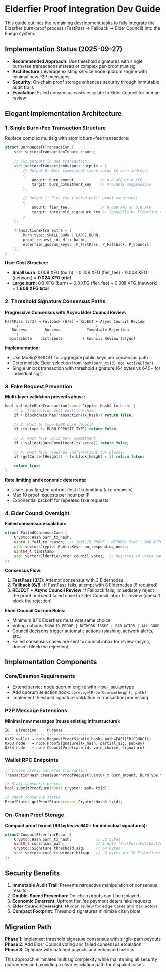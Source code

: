 # Elderfier Proof Integration Dev Guide

This guide outlines the remaining development tasks to fully integrate the Elderfier burn-proof process (FastPass → Fallback → Elder Council) into the Fuego system.

## Implementation Status (2025-09-27)
- **Recommended Approach**: Use threshold signatures with single burn+fee transactions instead of complex per-proof multisig
- **Architecture**: Leverage existing service node quorum engine with minimal new P2P messages
- **Security**: On-chain proof storage enhances security through immutable audit trails
- **Escalation**: Failed consensus cases escalate to Elder Council for human review

## Elegant Implementation Architecture

### 1. Single Burn+Fee Transaction Structure
Replace complex multisig with atomic burn+fee transactions:

```cpp
struct BurnDepositTransaction {
    std::vector<TransactionInput> inputs;
    
    // Two outputs in one transaction:
    std::vector<TransactionOutput> outputs = {
        // Output 0: Burn commitment (zero-value to burn address)
        {
            amount: burn_amount,           // 0.8 XFG or 8 XFG  
            target: burn_commitment_key    // Provably unspendable
        },
        
        // Output 1: Fier fee (locked until proof consensus)
        {
            amount: fier_fee,              // 0.008 XFG or 0.8 XFG
            target: threshold_signature_key // Spendable by Elderfier consensus
        }
    };
    
    TransactionExtra extra = {
        burn_type: SMALL_BURN | LARGE_BURN,
        proof_request_id: H(tx_hash),
        elderfier_quorum_keys: [P_FastPass, P_Fallback, P_Council]
    };
}
```

**User Cost Structure:**
- **Small burn**: 0.008 XFG (burn) + 0.008 XFG (fier_fee) + 0.008 XFG (network) = **0.024 XFG total**
- **Large burn**: 0.8 XFG (burn) + 0.8 XFG (fier_fee) + 0.008 XFG (network) = **1.608 XFG total**

### 2. Threshold Signature Consensus Paths

**Progressive Consensus with Async Elder Council Review:**
```
FastPass (3/3) → Fallback (6/8) → REJECT + Async Council Review
     ↓              ↓                    ↓
   Success        Success            Immediate Rejection
     ↓              ↓                    ↓
  Distribute    Distribute         + Council Review (async)
```

**Implementation:**
- Use MuSig2/FROST for aggregate public keys per consensus path
- Deterministic Elder selection from `hash(burn_txid) mod ActiveElders`
- Single unlock transaction with threshold signature (64 bytes vs 640+ for individual sigs)

### 3. Fake Request Prevention

**Multi-layer validation prevents abuse:**

```cpp
bool validateBurnTransaction(const Crypto::Hash& tx_hash) {
    // 1. Transaction must exist on-chain
    if (!blockchain.hasTransaction(tx_hash)) return false;
    
    // 2. Must be type 0x08 burn_deposit
    if (tx.type != BURN_DEPOSIT_TYPE) return false;
    
    // 3. Must have valid burn commitment
    if (!validateBurnCommitment(tx.extra)) return false;
    
    // 4. Must have required confirmations (3+ blocks)
    if (getCurrentHeight() - tx.block_height < 3) return false;
    
    return true;
}
```

**Rate limiting and economic deterrents:**
- Users pay fier_fee upfront (lost if submitting fake requests)
- Max 10 proof requests per hour per IP
- Exponential backoff for repeated fake requests

### 4. Elder Council Oversight

**Failed consensus escalation:**
```cpp
struct FailedConsensusCase {
    Crypto::Hash burn_tx_hash;
    uint8_t failure_reason;  // INVALID_PROOF | NETWORK_SYNC | BAD_ACTOR
    std::vector<Crypto::PublicKey> non_responding_nodes;
    uint64_t timestamp;
    std::vector<ElderfierVote> council_votes;  // Requires >8 votes same choice
};
```

**Consensus Flow:**
1. **FastPass (3/3)**: Attempt consensus with 3 Eldernodes
2. **Fallback (6/8)**: If FastPass fails, attempt with 8 Eldernodes (6 required)
3. **REJECT + Async Council Review**: If Fallback fails, immediately reject the proof and send failed case to Elder Council inbox for review (doesn't block the rejection)

**Elder Council Quorum Rules:**
- Minimum 8/10 Elderfiers must vote same choice
- Voting options: `INVALID_PROOF | NETWORK_ISSUE | BAD_ACTOR | ALL_GOOD`
- Council decisions trigger automatic actions (slashing, network alerts, etc.)
- Failed consensus cases are sent to council inbox for review (async, doesn't block the rejection)

## Implementation Components

### Core/Daemon Requirements
- Extend service node quorum engine with `PROOF_QUORUM` type
- Add quorum selection hook: `core::getProofQuorum(height, path)`
- Implement threshold signature validation in transaction processing

### P2P Message Extensions
**Minimal new messages (reuse existing infrastructure):**
```
ID   Direction     Purpose
---- ------------- -----------------------------------------
0x52 wallet → node RequestProofSign(tx_hash, path=FAST|FB|COUNCIL)
0x53 node   → node ProofSignature(tx_hash, partial_sig, pubkey)
0x54 node   → node CouncilVote(case_id, vote_choice, signature)
```

### Wallet RPC Endpoints
```cpp
// Create atomic burn+fee transaction
TransactionHash createBurnProofRequest(uint64_t burn_amount, BurnType type);

// Start consensus process
bool submitProofBurn(const Crypto::Hash& txid);

// Check consensus status
ProofStatus getProofStatus(const Crypto::Hash& txid);
```

### On-Chain Proof Storage
**Compact proof format (99 bytes vs 640+ for individual signatures):**
```cpp
struct CompactElderfierProof {
    Crypto::Hash burn_tx_hash;           // 32 bytes
    uint8_t consensus_path;              // 1 byte (FastPass/Fallback/Council)
    Crypto::Signature threshold_sig;     // 64 bytes  
    std::vector<uint8_t> winner_bitmap;  // ~2 bytes for 10 Elderfiers
};
```

## Security Benefits

1. **Immutable Audit Trail**: Prevents retroactive manipulation of consensus results
2. **Double-Spend Prevention**: On-chain proofs can't be replayed
3. **Economic Deterrent**: Upfront fier_fee payment deters fake requests
4. **Elder Council Oversight**: Human review for edge cases and bad actors
5. **Compact Footprint**: Threshold signatures minimize chain bloat

## Migration Path

**Phase 1**: Implement threshold signature consensus with single-path payouts
**Phase 2**: Add Elder Council voting and failed consensus escalation  
**Phase 3**: Optimize with batched payouts and enhanced metrics

This approach eliminates multisig complexity while maintaining all security guarantees and providing a clear escalation path for disputed cases.
